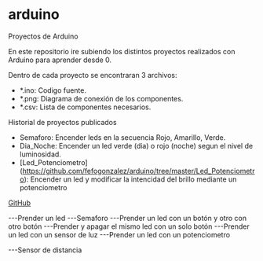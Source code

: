 # arduino
Proyectos de Arduino

En este repositorio ire subiendo los distintos proyectos realizados con Arduino para aprender desde 0.

Dentro de cada proyecto se encontraran 3 archivos:
  - *.ino: Codigo fuente.
  - *.png: Diagrama de conexión de los componentes.
  - *.csv: Lista de componentes necesarios.

Historial de proyectos publicados
- Semaforo: Encender leds en la secuencia Rojo, Amarillo, Verde.
- Dia_Noche: Encender un led verde (dia) o rojo (noche) segun el nivel de luminosidad.
- [Led_Potenciometro] (https://github.com/fefogonzalez/arduino/tree/master/Led_Potenciometro): Encender un led y modificar la intencidad del brillo mediante un potenciometro

[GitHub](http://github.com)



---Prender un led
---Semaforo
---Prender un led con un botón y otro con otro botón
---Prender y apagar el mismo led con un solo botón
---Prender un led con un sensor de luz
---Prender un led con un potenciometro

---Sensor de distancia
